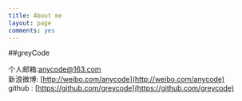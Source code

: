 ```yaml
---
title: About me
layout: page
comments: yes
---
```

  
##greyCode    

个人邮箱:anycode@163.com      
新浪微博: [http://weibo.com/anycode](http://weibo.com/anycode)      
github : [https://github.com/greycode](https://github.com/greycode)   